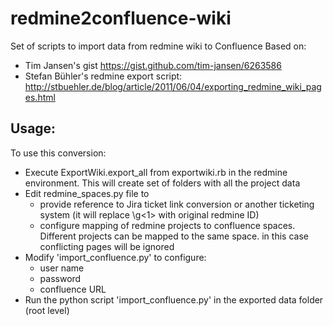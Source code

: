 redmine2confluence-wiki
=======================

Set of scripts to import data from redmine wiki to Confluence
Based on:
- Tim Jansen's gist https://gist.github.com/tim-jansen/6263586 
- Stefan Bühler's redmine export script: http://stbuehler.de/blog/article/2011/06/04/exporting_redmine_wiki_pages.html

Usage:
----------
To use this conversion:
- Execute ExportWiki.export_all from exportwiki.rb in the redmine environment. This will create set of folders with all the project data
- Edit redmine_spaces.py file to 
	* provide reference to Jira ticket link conversion or another ticketing system (it will replace \g<1> with original redmine ID)
	* configure mapping of redmine projects to confluence spaces. Different projects can be mapped to the same space. in this case conflicting pages will be ignored
- Modify 'import_confluence.py' to configure:
	* user name
	* password
	* confluence URL
- Run the python script 'import_confluence.py' in the exported data folder (root level)


